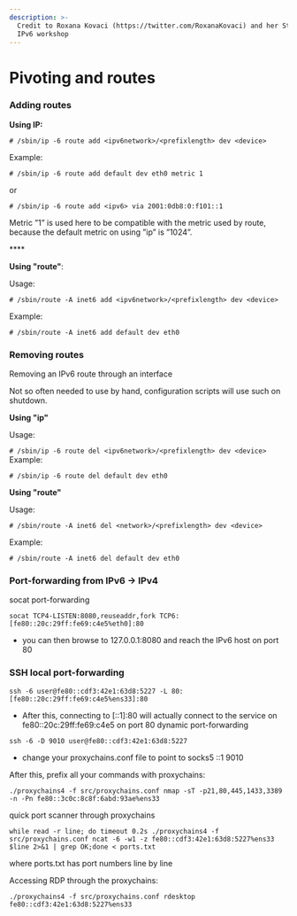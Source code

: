 ```yaml
---
description: >-
  Credit to Roxana Kovaci (https://twitter.com/RoxanaKovaci) and her SteelCon
  IPv6 workshop
---
```


# Pivoting and routes

### Adding routes

**Using IP:** 

`# /sbin/ip -6 route add <ipv6network>/<prefixlength> dev <device>` 

Example: 

`# /sbin/ip -6 route add default dev eth0 metric 1` 

or

`# /sbin/ip -6 route add <ipv6> via 2001:0db8:0:f101::1` 

Metric ”1” is used here to be compatible with the metric used by route, because the default metric on using ”ip” is ”1024”. 

\*\*\*\*

**Using "route"**: 

Usage: 

`# /sbin/route -A inet6 add <ipv6network>/<prefixlength> dev <device>` 

Example: 

`# /sbin/route -A inet6 add default dev eth0`  

### Removing routes

Removing an IPv6 route through an interface 

Not so often needed to use by hand, configuration scripts will use such on shutdown. 

**Using "ip"** 

Usage: 

`# /sbin/ip -6 route del <ipv6network>/<prefixlength> dev <device>`   
 Example: 

`# /sbin/ip -6 route del default dev eth0`  

**Using "route"** 

Usage: 

`# /sbin/route -A inet6 del <network>/<prefixlength> dev <device>` 

Example: 

`# /sbin/route -A inet6 del default dev eth0`

### Port-forwarding from IPv6 -&gt; IPv4 

socat port-forwarding 

`socat TCP4-LISTEN:8080,reuseaddr,fork TCP6:[fe80::20c:29ff:fe69:c4e5%eth0]:80` 

- you can then browse to 127.0.0.1:8080 and reach the IPv6 host on port 80 

### SSH local port-forwarding 

`ssh -6 user@fe80::cdf3:42e1:63d8:5227 -L 80:[fe80::20c:29ff:fe69:c4e5%ens33]:80` 

- After this, connecting to \[::1\]:80 will actually connect to the service on fe80::20c:29ff:fe69:c4e5 on port 80 dynamic port-forwarding 

`ssh -6 -D 9010 user@fe80::cdf3:42e1:63d8:5227`  

- change your proxychains.conf file to point to socks5 ::1 9010 

After this, prefix all your commands with proxychains: 

`./proxychains4 -f src/proxychains.conf nmap -sT -p21,80,445,1433,3389 -n -Pn fe80::3c0c:8c8f:6abd:93ae%ens33` 

quick port scanner through proxychains 

`while read -r line; do timeout 0.2s ./proxychains4 -f src/proxychains.conf ncat -6 -w1 -z fe80::cdf3:42e1:63d8:5227%ens33 $line 2>&1 | grep OK;done < ports.txt` 

where ports.txt has port numbers line by line  

Accessing RDP through the proxychains: 

`./proxychains4 -f src/proxychains.conf rdesktop fe80::cdf3:42e1:63d8:5227%ens33`  

